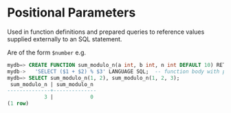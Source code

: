 # Positional Parameters

Used in function definitions and prepared queries to reference values supplied externally to an SQL statement.

Are of the form `$number` e.g.

```sql
mydb=> CREATE FUNCTION sum_modulo_n(a int, b int, n int DEFAULT 10) RETURNS int AS
mydb->   'SELECT ($1 + $2) % $3' LANGUAGE SQL;  -- function body with positional params
mydb=> SELECT sum_modulo_n(1, 2), sum_modulo_n(1, 2, 3);
 sum_modulo_n | sum_modulo_n 
--------------+--------------
            3 |            0
(1 row)
```
